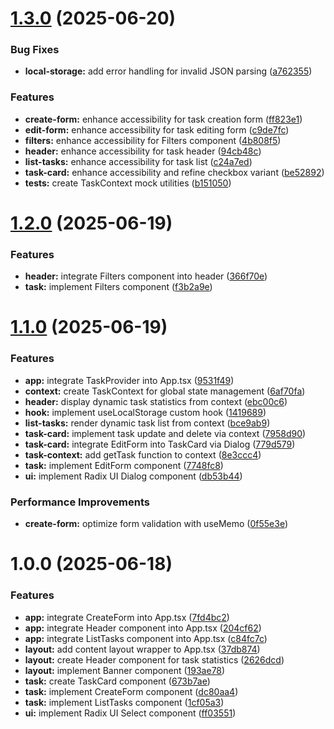 # [1.3.0](https://github.com/guilherhenri/todo-hooks/compare/v1.2.0...v1.3.0) (2025-06-20)


### Bug Fixes

* **local-storage:** add error handling for invalid JSON parsing ([a762355](https://github.com/guilherhenri/todo-hooks/commit/a7623553f5b6c17783056bb588775bc597cc266e))


### Features

* **create-form:** enhance accessibility for task creation form ([ff823e1](https://github.com/guilherhenri/todo-hooks/commit/ff823e13742aff44f316200deac34a99b9004a57))
* **edit-form:** enhance accessibility for task editing form ([c9de7fc](https://github.com/guilherhenri/todo-hooks/commit/c9de7fcdb79050d875473e0f2f9de4cc2a5265a2))
* **filters:** enhance accessibility for Filters component ([4b808f5](https://github.com/guilherhenri/todo-hooks/commit/4b808f572823102dcf101c74bfa9f000b0a24b27))
* **header:** enhance accessibility for task header ([94cb48c](https://github.com/guilherhenri/todo-hooks/commit/94cb48c644e1acae11f607761b8548a2f43236dc))
* **list-tasks:** enhance accessibility for task list ([c24a7ed](https://github.com/guilherhenri/todo-hooks/commit/c24a7ed79bcf229eb4c2ebd6b02e130e4c45f5d1))
* **task-card:** enhance accessibility and refine checkbox variant ([be52892](https://github.com/guilherhenri/todo-hooks/commit/be52892587806818c4f3a8449b4aaa1e0cf253ed))
* **tests:** create TaskContext mock utilities ([b151050](https://github.com/guilherhenri/todo-hooks/commit/b151050e2b60ed688adbe3ca0d9857d70dd940dc))

# [1.2.0](https://github.com/guilherhenri/todo-hooks/compare/v1.1.0...v1.2.0) (2025-06-19)


### Features

* **header:** integrate Filters component into header ([366f70e](https://github.com/guilherhenri/todo-hooks/commit/366f70e93e79656b5dac3cdc01ed8663d6fe7e4f))
* **task:** implement Filters component ([f3b2a9e](https://github.com/guilherhenri/todo-hooks/commit/f3b2a9efa3e9acb83debf63ee02ab2e69888f112))

# [1.1.0](https://github.com/guilherhenri/todo-hooks/compare/v1.0.0...v1.1.0) (2025-06-19)


### Features

* **app:** integrate TaskProvider into App.tsx ([9531f49](https://github.com/guilherhenri/todo-hooks/commit/9531f495bbb63d0ed624c9d3fb57eb1332e56262))
* **context:** create TaskContext for global state management ([6af70fa](https://github.com/guilherhenri/todo-hooks/commit/6af70fabbe8c2f0bc4cfeea2f7992836f926c706))
* **header:** display dynamic task statistics from context ([ebc00c6](https://github.com/guilherhenri/todo-hooks/commit/ebc00c6683058b594fa52e7d9b7acd8f863b9e01))
* **hook:** implement useLocalStorage custom hook ([1419689](https://github.com/guilherhenri/todo-hooks/commit/14196898f8b18afeac17816a6f8ac9286459dc8f))
* **list-tasks:** render dynamic task list from context ([bce9ab9](https://github.com/guilherhenri/todo-hooks/commit/bce9ab9308ad767ecf4d54be3fddf11244d2f9cd))
* **task-card:** implement task update and delete via context ([7958d90](https://github.com/guilherhenri/todo-hooks/commit/7958d90e447e94300f3616737024b86708500901))
* **task-card:** integrate EditForm into TaskCard via Dialog ([779d579](https://github.com/guilherhenri/todo-hooks/commit/779d5799ea177cf09136ac6262db34ebf7566a94))
* **task-context:** add getTask function to context ([8e3ccc4](https://github.com/guilherhenri/todo-hooks/commit/8e3ccc4df536eb5486ae870bffcf66975724ea3f))
* **task:** implement EditForm component ([7748fc8](https://github.com/guilherhenri/todo-hooks/commit/7748fc8ee3cb1c5fd76ec52953441c5902842aef))
* **ui:** implement Radix UI Dialog component ([db53b44](https://github.com/guilherhenri/todo-hooks/commit/db53b44eb11b50154038eabc4d115d4e2203635c))


### Performance Improvements

* **create-form:** optimize form validation with useMemo ([0f55e3e](https://github.com/guilherhenri/todo-hooks/commit/0f55e3e0951ca0683674926e2095de4a0b416889))

# 1.0.0 (2025-06-18)


### Features

* **app:** integrate CreateForm into App.tsx ([7fd4bc2](https://github.com/guilherhenri/todo-hooks/commit/7fd4bc2925a42f7ab37bed5cd70780e08bf1f1b9))
* **app:** integrate Header component into App.tsx ([204cf62](https://github.com/guilherhenri/todo-hooks/commit/204cf6296d04f24adf9c6774df580b6a521802af))
* **app:** integrate ListTasks component into App.tsx ([c84fc7c](https://github.com/guilherhenri/todo-hooks/commit/c84fc7c84053ce01fb0fde15b8c20b7b8a9ecda4))
* **layout:** add content layout wrapper to App.tsx ([37db874](https://github.com/guilherhenri/todo-hooks/commit/37db874aec7534216311db6cb27f8f17dd2781bc))
* **layout:** create Header component for task statistics ([2626dcd](https://github.com/guilherhenri/todo-hooks/commit/2626dcd0a9126a1848940c58c7ce63417b2ddc89))
* **layout:** implement Banner component ([193ae78](https://github.com/guilherhenri/todo-hooks/commit/193ae78d1e231e14053ac8823851e328be48343d))
* **task:** create TaskCard component ([673b7ae](https://github.com/guilherhenri/todo-hooks/commit/673b7ae3b5f4df87b1e52757e6f961ff080e0549))
* **task:** implement CreateForm component ([dc80aa4](https://github.com/guilherhenri/todo-hooks/commit/dc80aa419e652e79bdcaccc25b47445c22f805a6))
* **task:** implement ListTasks component ([1cf05a3](https://github.com/guilherhenri/todo-hooks/commit/1cf05a3ebeead5bf0f92a2fb9ba046fb1a98473d))
* **ui:** implement Radix UI Select component ([ff03551](https://github.com/guilherhenri/todo-hooks/commit/ff03551a3c4616b3f85ebba011741f74157a6483))
